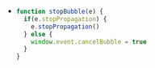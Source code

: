 - ```js
  function stopBubble(e) {
    if(e.stopPropagation) {
      e.stopPropagation()
    } else {
      window.event.cancelBubble = true
    }
  }
  ```